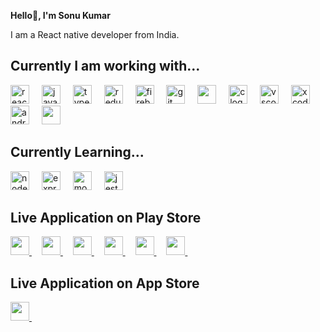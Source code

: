 **Hello👋, I'm Sonu Kumar**

I am a React native developer from India.

## Currently I am working with...

<div align="left">
  <img src="https://reactnative.dev/img/header_logo.svg" alt="reactnative" width="30" height="30"/>
  <img width="12" />
  <img src="https://cdn.jsdelivr.net/gh/devicons/devicon/icons/javascript/javascript-original.svg" height="30" alt="javascript logo"  />
  <img width="12" />
  <img src="https://cdn.jsdelivr.net/gh/devicons/devicon/icons/typescript/typescript-original.svg" height="30" alt="typescript logo"  />
  <img width="12" />
  <img src="https://cdn.jsdelivr.net/gh/devicons/devicon/icons/redux/redux-original.svg" height="30" alt="redux logo"  />
  <img width="12" />
  <img src="https://cdn.jsdelivr.net/gh/devicons/devicon/icons/firebase/firebase-plain.svg" height="30" alt="firebase logo"  />
  <img width="12" />
  <img src="https://cdn.jsdelivr.net/gh/devicons/devicon/icons/git/git-original.svg" height="30" alt="git logo"  />
  <img width="12" />
  <img src="https://upload.wikimedia.org/wikipedia/commons/thumb/c/c2/GitHub_Invertocat_Logo.svg/450px-GitHub_Invertocat_Logo.svg.png" height="30"  />
  <img width="12" />
  <img src="https://cdn.jsdelivr.net/gh/devicons/devicon/icons/c/c-original.svg" height="30" alt="c logo"  />
  <img width="12" />
  <img src="https://cdn.jsdelivr.net/gh/devicons/devicon/icons/vscode/vscode-original.svg" height="30" alt="vscode logo"  />
  <img width="12" />
  <img src="https://cdn.jsdelivr.net/gh/devicons/devicon/icons/xcode/xcode-original.svg" height="30" alt="xcode logo"  />
  <img width="12" />
  <img src="https://cdn.jsdelivr.net/gh/devicons/devicon/icons/androidstudio/androidstudio-original.svg" height="30" alt="androidstudio logo"  />
  <img width="12" />
  <img src="https://res.cloudinary.com/postman/image/upload/t_team_logo/v1629869194/team/2893aede23f01bfcbd2319326bc96a6ed0524eba759745ed6d73405a3a8b67a8" height="30"  />
</div>

## Currently Learning...

<div align="left">
  <img src="https://cdn.jsdelivr.net/gh/devicons/devicon/icons/nodejs/nodejs-original.svg" height="30" alt="nodejs logo"  />
  <img width="12" />
  <img src="https://cdn.jsdelivr.net/gh/devicons/devicon/icons/express/express-original.svg" height="30" alt="express logo"  />
  <img width="12" />
  <img src="https://cdn.jsdelivr.net/gh/devicons/devicon/icons/mongodb/mongodb-original.svg" height="30" alt="mongodb logo"  />
  <img width="12" />
  <img src="https://cdn.jsdelivr.net/gh/devicons/devicon/icons/jest/jest-plain.svg" height="30" alt="jest logo"  />
  <img width="12" />
</div>

<h2 align="left">Live Application on Play Store</h2>

<div align="left">  
  <a href='https://play.google.com/store/apps/details?id=com.onestack.bharatbank&hl=en-IN'>   
    <img src="https://play-lh.googleusercontent.com/xOXv2qDkPkL8zLcW-7Pr8nN7q-WFoE8to9xQV63aY-M6JSLd4k77JutJ0_AZ8nLRDCo=w240-h480-rw" height="30"  />  
  </a>  
  <img width="12" /> 
  <a href='https://play.google.com/store/apps/details?id=com.onestack.mahabaleshwarucb&hl=en-IN'>   
    <img src="https://play-lh.googleusercontent.com/6ilKUexmSbwwJXtOkvBCexZ2PdWrBEMNqPsViAjIaCruuk0rBiMeWb7O4MhDpLUbIlY=w240-h480-rw" height="30"  />  
  </a>  
  <img width="12" />  
  <a href='https://play.google.com/store/apps/details?id=com.onestack.sanmatilist&hl=en-IN'>   
    <img src="https://play-lh.googleusercontent.com/GH0YY0GDjJKGrAZ5wqhV5d4fNTiJkN07JxnncHMYaoiLmX-2rshnZpr2RzsiVxqoC9FF=w240-h480-rw" height="30"  />  
  </a>  
  <img width="12" />  
  <a href='https://play.google.com/store/apps/details?id=com.onestack.gajananjjit'>   
    <img src="https://play-lh.googleusercontent.com/Lkp7v_MbJDMONqRrzf76euM8XVFbFlQy8Mgm3aXG2mvlGlQQje4KCtlC6N_wnHxnTVM=w240-h480-rw" height="30"  />  
  </a>  
  <img width="12" />  
  <a href='https://play.google.com/store/apps/details?id=com.onestack.mahavirfinacus'>   
    <img src="https://play-lh.googleusercontent.com/H-gWXVac-b62WJmmC7ZbWds5WctHUM0CICOOcrWfrSldkrNLbaXdBf03VZHx6XtpOVE=w240-h480-rw" height="30"  />  
  </a>  
  <img width="12" />  
  <a href='https://play.google.com/store/apps/details?id=com.onestack.rajmataucb'>   
    <img src="https://play-lh.googleusercontent.com/BtIlD7pRFPUt_Bg7715cdEt0Bg_Fb6orP6XMZsIEjOeDR68dz3EiiIGKhwJk9PeUL1w=w240-h480-rw" height="30"  />  
  </a>  
  <img width="12" />  
</div>

<h2 align="left">Live Application on App Store</h2>

<div align="left">  
  <a href='https://apps.apple.com/in/app/onestack-bharat-bank/id6469589695'>   
    <img src="https://is1-ssl.mzstatic.com/image/thumb/Purple116/v4/2e/0a/56/2e0a56a9-ef92-796c-099b-30700965fb41/AppIcon-0-0-1x_U007emarketing-0-5-0-0-85-220.png/246x0w.webp" height="30"  />  
  </a>  
  <img width="12" />
</div>


